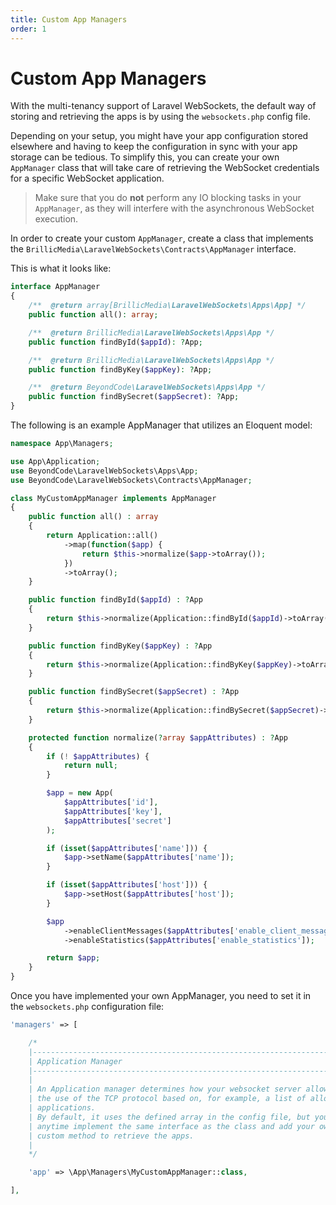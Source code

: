 ```yaml
---
title: Custom App Managers
order: 1
---
```


# Custom App Managers

With the multi-tenancy support of Laravel WebSockets, the default way of storing and retrieving the apps is by using the `websockets.php` config file.

Depending on your setup, you might have your app configuration stored elsewhere and having to keep the configuration in sync with your app storage can be tedious. To simplify this, you can create your own `AppManager` class that will take care of retrieving the WebSocket credentials for a specific WebSocket application.

> Make sure that you do **not** perform any IO blocking tasks in your `AppManager`, as they will interfere with the asynchronous WebSocket execution.

In order to create your custom `AppManager`, create a class that implements the `BrillicMedia\LaravelWebSockets\Contracts\AppManager` interface.

This is what it looks like:

```php
interface AppManager
{
    /**  @return array[BrillicMedia\LaravelWebSockets\Apps\App] */
    public function all(): array;

    /**  @return BrillicMedia\LaravelWebSockets\Apps\App */
    public function findById($appId): ?App;

    /**  @return BrillicMedia\LaravelWebSockets\Apps\App */
    public function findByKey($appKey): ?App;

    /**  @return BeyondCode\LaravelWebSockets\Apps\App */
    public function findBySecret($appSecret): ?App;
}
```

The following is an example AppManager that utilizes an Eloquent model:
```php
namespace App\Managers;

use App\Application;
use BeyondCode\LaravelWebSockets\Apps\App;
use BeyondCode\LaravelWebSockets\Contracts\AppManager;

class MyCustomAppManager implements AppManager
{
    public function all() : array
    {
        return Application::all()
            ->map(function($app) {
                return $this->normalize($app->toArray());
            })
            ->toArray();
    }

    public function findById($appId) : ?App
    {
        return $this->normalize(Application::findById($appId)->toArray());
    }

    public function findByKey($appKey) : ?App
    {
        return $this->normalize(Application::findByKey($appKey)->toArray());
    }

    public function findBySecret($appSecret) : ?App
    {
        return $this->normalize(Application::findBySecret($appSecret)->toArray());
    }

    protected function normalize(?array $appAttributes) : ?App
    {
        if (! $appAttributes) {
            return null;
        }

        $app = new App(
            $appAttributes['id'],
            $appAttributes['key'],
            $appAttributes['secret']
        );

        if (isset($appAttributes['name'])) {
            $app->setName($appAttributes['name']);
        }

        if (isset($appAttributes['host'])) {
            $app->setHost($appAttributes['host']);
        }

        $app
            ->enableClientMessages($appAttributes['enable_client_messages'])
            ->enableStatistics($appAttributes['enable_statistics']);

        return $app;
    }
}
```

Once you have implemented your own AppManager, you need to set it in the `websockets.php` configuration file:

```php
'managers' => [

    /*
    |--------------------------------------------------------------------------
    | Application Manager
    |--------------------------------------------------------------------------
    |
    | An Application manager determines how your websocket server allows
    | the use of the TCP protocol based on, for example, a list of allowed
    | applications.
    | By default, it uses the defined array in the config file, but you can
    | anytime implement the same interface as the class and add your own
    | custom method to retrieve the apps.
    |
    */

    'app' => \App\Managers\MyCustomAppManager::class,

],
```
